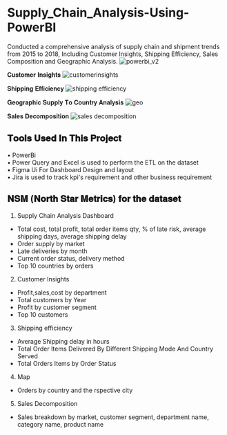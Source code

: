# Supply_Chain_Analysis-Using-PowerBI
Conducted a comprehensive analysis of supply chain and shipment trends from 2015 to 2018,
Including Customer Insights, Shipping Efficiency, Sales Composition and Geographic Analysis.
![powerbi_v2](https://github.com/user-attachments/assets/884c94b3-4505-45d9-8a59-8124f6ec2de2)

𝐂𝐮𝐬𝐭𝐨𝐦𝐞𝐫 𝐈𝐧𝐬𝐢𝐠𝐡𝐭𝐬
![customerinsights](https://github.com/user-attachments/assets/13cd9fb7-95c0-4a63-aab1-cde64fc24ebe)

𝐒𝐡𝐢𝐩𝐩𝐢𝐧𝐠 𝐄𝐟𝐟𝐢𝐜𝐢𝐞𝐧𝐜𝐲
![shipping efficiency](https://github.com/user-attachments/assets/9d17dc17-89f5-4768-8a63-5cf8f2688cd1)

𝐆𝐞𝐨𝐠𝐫𝐚𝐩𝐡𝐢𝐜 𝐒𝐮𝐩𝐩𝐥𝐲 𝐓𝐨 𝐂𝐨𝐮𝐧𝐭𝐫𝐲 𝐀𝐧𝐚𝐥𝐲𝐬𝐢𝐬
![geo](https://github.com/user-attachments/assets/fab503a8-c545-4dd8-af0d-802a9ab7cb87)

𝐒𝐚𝐥𝐞𝐬 𝐃𝐞𝐜𝐨𝐦𝐩𝐨𝐬𝐢𝐭𝐢𝐨𝐧
![sales decomposition](https://github.com/user-attachments/assets/81085b37-8ece-4b65-836d-ed5cf7ca4507)

𝐓𝐨𝐨𝐥𝐬 𝐔𝐬𝐞𝐝 𝐈𝐧 𝐓𝐡𝐢𝐬 𝐏𝐫𝐨𝐣𝐞𝐜𝐭 <br />
--
• PowerBi <br />
• Power Query and Excel is used to perform the ETL on the dataset <br />
• Figma Ui For Dashboard Design and layout <br />
• Jira is used to track kpi's requirement and other business requirement <br />

𝐍𝐒𝐌 (𝐍𝐨𝐫𝐭𝐡 𝐒𝐭𝐚𝐫 𝐌𝐞𝐭𝐫𝐢𝐜𝐬) 𝐟𝐨𝐫 𝐭𝐡𝐞 𝐝𝐚𝐭𝐚𝐬𝐞𝐭 <br />
--
1) Supply Chain Analysis Dashboard <br />
  - Total cost, total profit, total order items qty, % of late risk, average shipping days, average shipping delay <br />
  - Order supply by market <br />
  - Late deliveries by month <br />
  - Current order status, delivery method <br />
  - Top 10 countries by orders <br />
  
2) Customer Insights <br />
  - Profit,sales,cost by department
  - Total customers by Year
  - Profit by customer segment
  - Top 10 customers
    
3) Shipping efficiency
  - Average Shipping delay in hours
  - Total Order Items Delivered By Different Shipping Mode And Country Served
  - Total Orders Items by Order Status

4) Map 
  - Orders by country and the rspective city

5) Sales Decomposition 
  - Sales breakdown by market, customer segment, department name, category name, product name





